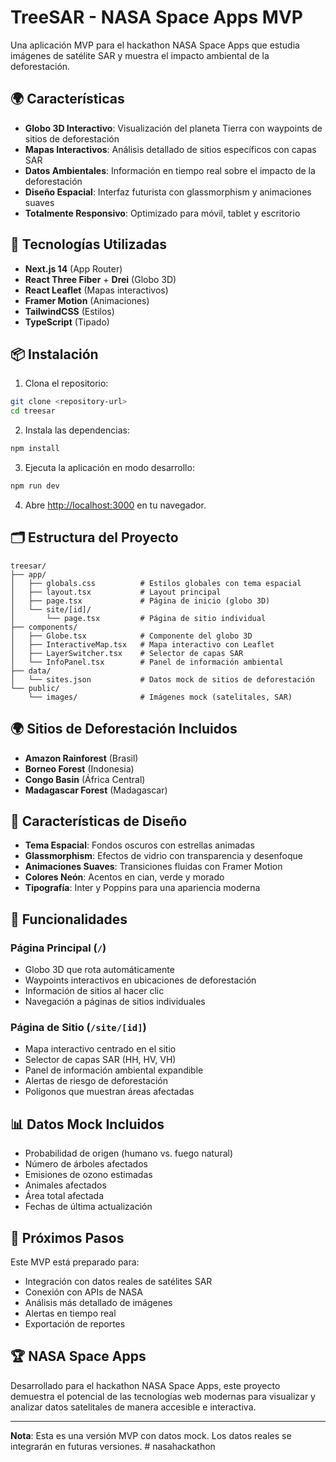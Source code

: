 # TreeSAR - NASA Space Apps MVP

Una aplicación MVP para el hackathon NASA Space Apps que estudia imágenes de satélite SAR y muestra el impacto ambiental de la deforestación.

## 🌍 Características

- **Globo 3D Interactivo**: Visualización del planeta Tierra con waypoints de sitios de deforestación
- **Mapas Interactivos**: Análisis detallado de sitios específicos con capas SAR
- **Datos Ambientales**: Información en tiempo real sobre el impacto de la deforestación
- **Diseño Espacial**: Interfaz futurista con glassmorphism y animaciones suaves
- **Totalmente Responsivo**: Optimizado para móvil, tablet y escritorio

## 🚀 Tecnologías Utilizadas

- **Next.js 14** (App Router)
- **React Three Fiber** + **Drei** (Globo 3D)
- **React Leaflet** (Mapas interactivos)
- **Framer Motion** (Animaciones)
- **TailwindCSS** (Estilos)
- **TypeScript** (Tipado)

## 📦 Instalación

1. Clona el repositorio:
```bash
git clone <repository-url>
cd treesar
```

2. Instala las dependencias:
```bash
npm install
```

3. Ejecuta la aplicación en modo desarrollo:
```bash
npm run dev
```

4. Abre [http://localhost:3000](http://localhost:3000) en tu navegador.

## 🗂️ Estructura del Proyecto

```
treesar/
├── app/
│   ├── globals.css          # Estilos globales con tema espacial
│   ├── layout.tsx           # Layout principal
│   ├── page.tsx             # Página de inicio (globo 3D)
│   └── site/[id]/
│       └── page.tsx         # Página de sitio individual
├── components/
│   ├── Globe.tsx            # Componente del globo 3D
│   ├── InteractiveMap.tsx   # Mapa interactivo con Leaflet
│   ├── LayerSwitcher.tsx    # Selector de capas SAR
│   └── InfoPanel.tsx        # Panel de información ambiental
├── data/
│   └── sites.json           # Datos mock de sitios de deforestación
└── public/
    └── images/              # Imágenes mock (satelitales, SAR)
```

## 🌍 Sitios de Deforestación Incluidos

- **Amazon Rainforest** (Brasil)
- **Borneo Forest** (Indonesia)
- **Congo Basin** (África Central)
- **Madagascar Forest** (Madagascar)

## 🎨 Características de Diseño

- **Tema Espacial**: Fondos oscuros con estrellas animadas
- **Glassmorphism**: Efectos de vidrio con transparencia y desenfoque
- **Animaciones Suaves**: Transiciones fluidas con Framer Motion
- **Colores Neón**: Acentos en cian, verde y morado
- **Tipografía**: Inter y Poppins para una apariencia moderna

## 🔧 Funcionalidades

### Página Principal (`/`)
- Globo 3D que rota automáticamente
- Waypoints interactivos en ubicaciones de deforestación
- Información de sitios al hacer clic
- Navegación a páginas de sitios individuales

### Página de Sitio (`/site/[id]`)
- Mapa interactivo centrado en el sitio
- Selector de capas SAR (HH, HV, VH)
- Panel de información ambiental expandible
- Alertas de riesgo de deforestación
- Polígonos que muestran áreas afectadas

## 📊 Datos Mock Incluidos

- Probabilidad de origen (humano vs. fuego natural)
- Número de árboles afectados
- Emisiones de ozono estimadas
- Animales afectados
- Área total afectada
- Fechas de última actualización

## 🚀 Próximos Pasos

Este MVP está preparado para:
- Integración con datos reales de satélites SAR
- Conexión con APIs de NASA
- Análisis más detallado de imágenes
- Alertas en tiempo real
- Exportación de reportes

## 🏆 NASA Space Apps

Desarrollado para el hackathon NASA Space Apps, este proyecto demuestra el potencial de las tecnologías web modernas para visualizar y analizar datos satelitales de manera accesible e interactiva.

---

**Nota**: Esta es una versión MVP con datos mock. Los datos reales se integrarán en futuras versiones.
#   n a s a h a c k a t h o n  
 